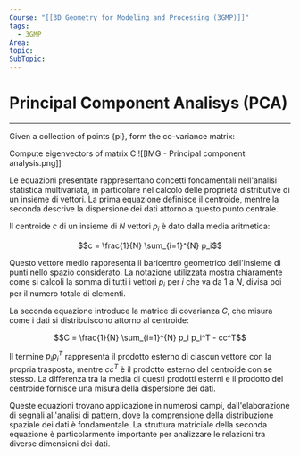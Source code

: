 ```yaml
---
Course: "[[3D Geometry for Modeling and Processing (3GMP)]]"
tags:
  - 3GMP
Area: 
topic: 
SubTopic: 
---
```


# Principal Component Analisys (PCA)
---
Given a collection of points {pi}, form the co-variance matrix:

Compute eigenvectors of matrix C
![[IMG - Principal component analysis.png]]


Le equazioni presentate rappresentano concetti fondamentali nell'analisi statistica multivariata, in particolare nel calcolo delle proprietà distributive di un insieme di vettori. La prima equazione definisce il centroide, mentre la seconda descrive la dispersione dei dati attorno a questo punto centrale.

Il centroide $c$ di un insieme di $N$ vettori $p_i$ è dato dalla media aritmetica:

$$c = \frac{1}{N} \sum_{i=1}^{N} p_i$$

Questo vettore medio rappresenta il baricentro geometrico dell'insieme di punti nello spazio considerato. La notazione utilizzata mostra chiaramente come si calcoli la somma di tutti i vettori $p_i$ per $i$ che va da 1 a $N$, divisa poi per il numero totale di elementi.

La seconda equazione introduce la matrice di covarianza $C$, che misura come i dati si distribuiscono attorno al centroide:

$$C = \frac{1}{N} \sum_{i=1}^{N} p_i p_i^T - cc^T$$

Il termine $p_i p_i^T$ rappresenta il prodotto esterno di ciascun vettore con la propria trasposta, mentre $cc^T$ è il prodotto esterno del centroide con se stesso. La differenza tra la media di questi prodotti esterni e il prodotto del centroide fornisce una misura della dispersione dei dati.

Queste equazioni trovano applicazione in numerosi campi, dall'elaborazione di segnali all'analisi di pattern, dove la comprensione della distribuzione spaziale dei dati è fondamentale. La struttura matriciale della seconda equazione è particolarmente importante per analizzare le relazioni tra diverse dimensioni dei dati.
